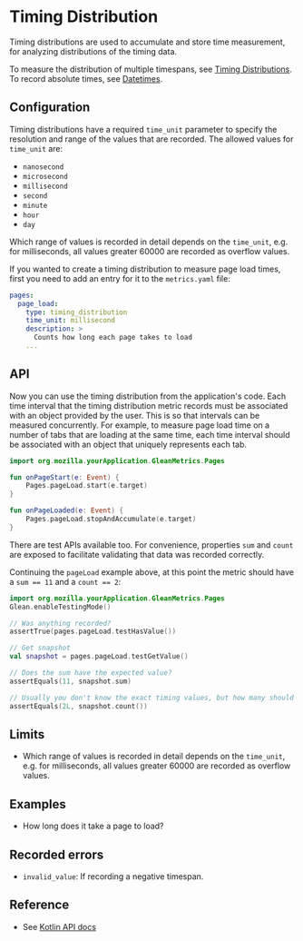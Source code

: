 # Timing Distribution

Timing distributions are used to accumulate and store time measurement, for analyzing distributions of the timing data.

To measure the distribution of multiple timespans, see [Timing Distributions](timing_distribution.md). To record absolute times, see [Datetimes](datetime.md).

## Configuration 

Timing distributions have a required `time_unit` parameter to specify the resolution and range of the values that are recorded. The allowed values for `time_unit` are:

  - `nanosecond`
  - `microsecond`
  - `millisecond`
  - `second`
  - `minute`
  - `hour`
  - `day`

Which range of values is recorded in detail depends on the `time_unit`, e.g. for milliseconds, all values greater 60000 are recorded as overflow values.

If you wanted to create a timing distribution to measure page load times, first you need to add an entry for it to the `metrics.yaml` file:

```YAML
pages:
  page_load:
    type: timing_distribution
    time_unit: millisecond
    description: >
      Counts how long each page takes to load
    ...
```

## API

Now you can use the timing distribution from the application's code. Each time interval that the timing distribution metric records must be associated with an object provided by the user. This is so that intervals can be measured concurrently.  For example, to measure page load time on a number of tabs that are loading at the same time, each time interval should be associated with an object that uniquely represents each tab.

```Kotlin
import org.mozilla.yourApplication.GleanMetrics.Pages

fun onPageStart(e: Event) {
    Pages.pageLoad.start(e.target)
}

fun onPageLoaded(e: Event) {
    Pages.pageLoad.stopAndAccumulate(e.target)
}
```

There are test APIs available too.  For convenience, properties `sum` and `count` are exposed to facilitate validating that data was recorded correctly.

Continuing the `pageLoad` example above, at this point the metric should have a `sum == 11` and a `count == 2`:

```Kotlin
import org.mozilla.yourApplication.GleanMetrics.Pages
Glean.enableTestingMode()

// Was anything recorded?
assertTrue(pages.pageLoad.testHasValue())

// Get snapshot
val snapshot = pages.pageLoad.testGetValue()

// Does the sum have the expected value?
assertEquals(11, snapshot.sum)

// Usually you don't know the exact timing values, but how many should have been recorded.
assertEquals(2L, snapshot.count())
```

## Limits

* Which range of values is recorded in detail depends on the `time_unit`, e.g. for milliseconds, all values greater 60000 are recorded as overflow values.
  
## Examples

* How long does it take a page to load?

## Recorded errors

* `invalid_value`: If recording a negative timespan. 

## Reference

* See [Kotlin API docs](../../../javadoc/glean/mozilla.telemetry.glean.private/-timing-distribution-metric-type/index.html)

 
